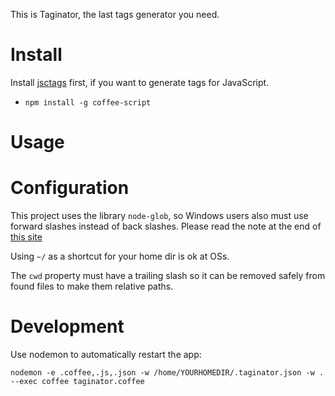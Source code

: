 This is Taginator, the last tags generator you need.

# Install

Install [jsctags](https://github.com/mozilla/doctorjs) first, if you want to generate
tags for JavaScript.

* `npm install -g coffee-script`

# Usage

# Configuration

This project uses the library `node-glob`, so Windows users also must use forward
slashes instead of back slashes. Please read the note at the end of
[this site](https://github.com/isaacs/node-glob)

Using `~/` as a shortcut for your home dir is ok at OSs.

The `cwd` property must have a trailing slash so it can be removed safely from found files to make them relative paths.

# Development

Use nodemon to automatically restart the app:

    nodemon -e .coffee,.js,.json -w /home/YOURHOMEDIR/.taginator.json -w .  --exec coffee taginator.coffee

